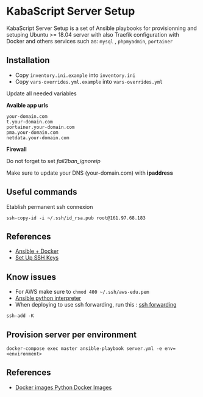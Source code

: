 # KabaScript Server Setup

KabaScript Server Setup is a set of Ansible playbooks for provisionning and setuping Ubuntu >= 18.04 server with also Traefik configuration with Docker and others services such as: `mysql` , `phpmyadmin`, `portainer`

## Installation

- Copy `inventory.ini.example` into `inventory.ini`
- Copy `vars-overrides.yml.example` into `vars-overrides.yml`

Update all needed variables

**Avaible app urls**

```shell
your-domain.com
t.your-domain.com
portainer.your-domain.com
pma.your-domain.com
netdata.your-domain.com
```

**Firewall**

Do not forget to set *fail2ban_ignoreip*

Make sure to update your DNS (your-domain.com) with **ipaddress**

## Useful commands

Etablish permanent ssh connexion

```shell
ssh-copy-id -i ~/.ssh/id_rsa.pub root@161.97.68.183
```

## References

- [Ansible + Docker](https://gist.github.com/ttwthomas/017891e536f745dcbcc5d0bc160a2643)
- [Set Up SSH Keys](https://www.digitalocean.com/community/tutorials/how-to-set-up-ssh-keys--2)

## Know issues

- For AWS make sure to `chmod 400 ~/.ssh/aws-edu.pem`
- [Ansible python interpreter](https://www.toptechskills.com/ansible-tutorials-courses/how-to-fix-usr-bin-python-not-found-error-tutorial/)
- When deploying to use ssh forwarding, run this : [ssh forwarding](https://roots.io/docs/trellis/master/ssh-keys/#cloning-remote-repo-using-ssh-agent-forwarding)

```shell
ssh-add -K
```

## Provision server per environment

```shell
docker-compose exec master ansible-playbook server.yml -e env=<environment>
```

## References

- [Docker images Python Docker Images](https://pythonspeed.com/articles/base-image-python-docker-images/)
